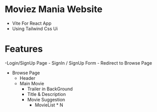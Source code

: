 # Moviez Mania Website

- Vite For React App 
- Using Tailwind Css Ui



# Features
-Login/SignUp Page
    - SignIn / SignUp Form
    - Redirect to Browse Page

- Browse Page 
    - Header
    - Main Movie
        - Trailer in BackGround
        - Title & Description
        - Movie Suggestion 
            - MovieList * N 

